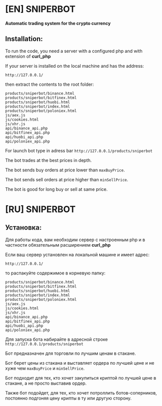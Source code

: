 # [EN] SNIPERBOT
#### Automatic trading system for the crypto currency

## Installation:

To run the code, you need a server with a configured php and with extension of **curl_php**

If your server is installed on the local machine and has the address:
```
http://127.0.0.1/
```
then extract the contents to the root folder:
```
products/sniperbot/binance.html
products/sniperbot/bitfinex.html
products/sniperbot/huobi.html
products/sniperbot/index.html
products/sniperbot/poloniex.html
js/aex.js 
js/cookies.html 
js/xhr.js
api/binance_api.php
api/bitfinex_api.php
api/huobi_api.php
api/poloniex_api.php
```
For launch bot type in adress bar `http://127.0.0.1/products/sniperbot`

The bot trades at the best prices in depth.

The bot sends buy orders at price lower than `maxBuyPrice`.

The bot sends sell orders at price higher than `minSellPrice`.

The bot is good for long buy or sell at same price.


# [RU] SNIPERBOT

## Установка:

Для работы кода, вам необходим сервер с настроенным php и в частности обязательным расширением **curl_php**

Если ваш сервер установлен на локальной машине и имеет адрес:
```
http://127.0.0.1/
```
то распакуйте содержимое в корневую папку:
```
products/sniperbot/binance.html
products/sniperbot/bitfinex.html
products/sniperbot/huobi.html
products/sniperbot/index.html
products/sniperbot/poloniex.html
js/aex.js 
js/cookies.html 
js/xhr.js
api/binance_api.php
api/bitfinex_api.php
api/huobi_api.php
api/poloniex_api.php
```
Для запуска бота набирайте в адресной строке `http://127.0.0.1/products/sniperbot`

Бот предназначен для торговли по лучшим ценам в стакане.

Бот берет цены из стакана и выставляет ордера по лучшей цене и не хуже чем `maxBuyPrice` и `minSellPrice`.

Бот подходит для тех, кто хочет закупиться криптой по лучшей цене в стакане, а не просто выставив ордер.

Также бот подойдет, для тех, кто хочет потроллить ботов-соперников, постоянно подгоняя цену крипты в ту или другую сторону.
